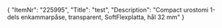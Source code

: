 {
  "ItemNr": "225995",
  "Title": "test",
  "Description": "Compact urostomi 1-dels enkammarpåse, transparent, SoftFlexplatta, hål 32 mm"
}